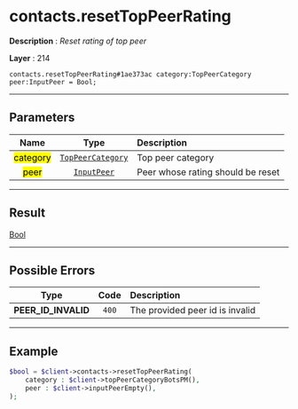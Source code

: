 # contacts.resetTopPeerRating

**Description** : *Reset rating of top peer*

**Layer** : 214

```tl
contacts.resetTopPeerRating#1ae373ac category:TopPeerCategory peer:InputPeer = Bool;
```

---

## Parameters

| Name | Type | Description |
| :---: | :---: | :--- |
| <mark>category</mark> | [`TopPeerCategory`](type/TopPeerCategory) | Top peer category |
| <mark>peer</mark> | [`InputPeer`](type/InputPeer) | Peer whose rating should be reset |

---

## Result

[Bool](type/Bool)

---

## Possible Errors

| Type | Code | Description |
| :---: | :---: | :--- |
| **PEER_ID_INVALID** | `400` | The provided peer id is invalid |

---

## Example

```php
$bool = $client->contacts->resetTopPeerRating(
	category : $client->topPeerCategoryBotsPM(),
	peer : $client->inputPeerEmpty(),
);
```